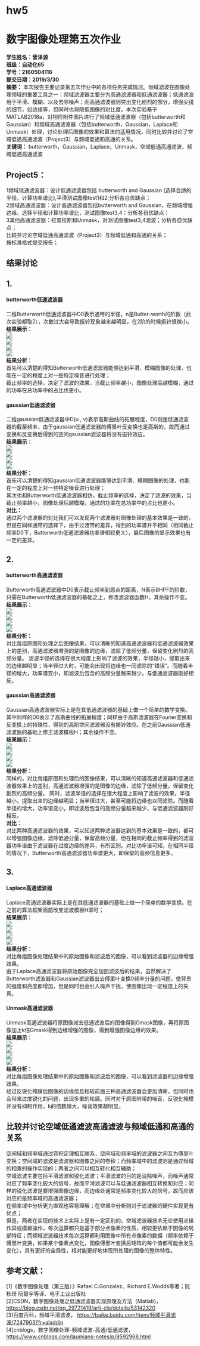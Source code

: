 # hw5
# 数字图像处理第五次作业  
**学生姓名：曾泽源  
班级：自动化65  
学号：2160504116  
提交日期：2019/3/30**  
**摘要：**  本次报告主要记录第五次作业中的各项任务完成情况。频域滤波在图像处理领域的重要工具之一；频域滤波器主要分为高通滤波器和低通滤波器；低通滤波用于平滑、模糊、以及去除噪声；而高通滤波器则突出变化剧烈的部分，增强尖锐的细节，如边缘等，但同时也将降低图像的对比度。本次实验基于MATLAB2018a，对相应附件图片进行了频域低通滤波器（包括butterworth和Gaussian）和频域高通滤波器（包括butterworth，Gaussian，Laplace和Unmask）处理，讨论处理后图像的效果和算法的适用情况，同时比较并讨论了空域低通高通滤波（Project3）与频域低通和高通的关系。  
**关键词：** butterworth，Gaussian，Laplace，Unmask，空域低通高通滤波，频域低通高通滤波 
  
Project5：  
----------------------------------------
1频域低通滤波器：设计低通滤波器包括 butterworth and Gaussian (选择合适的半径，计算功率谱比),平滑测试图像test1和2;分析各自优缺点；  
2频域高通滤波器：设计高通滤波器包括butterworth and Gaussian，在频域增强边缘。选择半径和计算功率谱比，测试图像test3,4：分析各自优缺点；  
3其他高通滤波器：拉普拉斯和Unmask，对测试图像test3,4滤波；分析各自优缺点；  
比较并讨论空域低通高通滤波（Project3）与频域低通和高通的关系；  
按标准格式提交报告；   
  
结果讨论  
----------------------------------------   
  
## 1.  
####  butterworth低通滤波器  
二维Butterworth低通滤波器中D0表示通带的半径，n是Butter-worth的阶数（此次实验都取2），次数过大会导致振铃现象越来越明显，在2阶的时候振铃很微小。  
**结果展示：**  
![](https://github.com/cengzeyuan/hw5/blob/master/2160504116tow/1.1.jpg)   
![](https://github.com/cengzeyuan/hw5/blob/master/2160504116tow/1.2.jpg)   
![](https://github.com/cengzeyuan/hw5/blob/master/2160504116tow/1.3.jpg)   
![](https://github.com/cengzeyuan/hw5/blob/master/2160504116tow/1.4.jpg)   
**结果分析：**  
首先可以清楚的得知Butterworth低通滤波器能够达到平滑、模糊图像的处理，也能在一定的程度上对一些特定噪音进行处理；  
截止频率的选择，决定了滤波的效果，当截止频率越小，图像处理后越模糊，通过的功率在总功率中的占比也更小。  
#### gaussian低通滤波器  
二维gaussian低通滤波器中D(u , v)表示高斯曲线的拓展程度，D0则是低通滤波器的截至频率，由于gaussian低通滤波器的傅里叶反变换也是高斯的，故而通过变换和反变换后得到的空间gaussian滤波器将没有振铃效应。  
**结果展示：**  
![](https://github.com/cengzeyuan/hw5/blob/master/2160504116tow/1.5.jpg)  
![](https://github.com/cengzeyuan/hw5/blob/master/2160504116tow/1.6.jpg)  
![](https://github.com/cengzeyuan/hw5/blob/master/2160504116tow/1.7.jpg)  
![](https://github.com/cengzeyuan/hw5/blob/master/2160504116tow/1.8.jpg)  
**结果分析：**  
首先可以清楚的得知gaussian低通滤波器能够达到平滑、模糊图像的处理，也能在一定的程度上对一些特定噪音进行处理；  
其次也和Butterworth低通滤波器相仿，截止频率的选择，决定了滤波的效果，当截止频率越小，图像处理后越模糊，通过的功率在总功率中的占比也更小。  
**对比：**  
通过两个滤波器的对比我们可以发现两个滤波器对图像处理的基本效果是一致的，但是在同样通带的选择下，由于过渡带的差异，得到的功率谱并不相同（相同截止频率D0下，Butterworth低通滤波器功率谱相较更大），最后图像的显示效果也有一定的差异。 
  
## 2.  
####  butterworth高通滤波器  
Butterworth高通滤波器中D0表示截止频率到原点的距离，N表示BHPF的阶数，只需在Butterworth低通滤波器的基础之上，修改滤波器函数H，其余操作不变。  
**结果展示：**   
![](https://github.com/cengzeyuan/hw5/blob/master/2160504116tow/2.1.jpg)  
![](https://github.com/cengzeyuan/hw5/blob/master/2160504116tow/2.2.jpg)  
![](https://github.com/cengzeyuan/hw5/blob/master/2160504116tow/2.3.jpg)  
![](https://github.com/cengzeyuan/hw5/blob/master/2160504116tow/2.4.jpg)  
**结果分析：**  
对比每组原图和处理之后图像结果，可以清晰的知道高通滤波器和低通滤波器效果上的差别，高通滤波器增强的是图像的边缘，滤除了低频分量，保留变化剧烈的高频分量。
滤波半径的选择在很大程度上影响了滤波的效果，半径越小，提取出来的边缘越明显；当半径过大时，可能会出现将边缘也一同滤除的“错误”。而随着半径的增大，功率谱变小，即滤波后包含的高频分量越来越少，与低通滤波器刚好相反。  
####  gaussian高通滤波器  
Gaussian高通滤波器实际上是在其低通滤波器的基础上做一个简单的数学变换。其中同样的D0表示了高斯曲线的拓展程度；同样由于高斯滤波器在Fourier变换和反变换上的特殊性，得到的高斯空间滤波器没有振铃效应。在之前Gaussian低通滤波器的基础上修正滤波模板H；其余操作不变。  
**结果展示：**  
![](https://github.com/cengzeyuan/hw5/blob/master/2160504116tow/2.5.jpg)  
![](https://github.com/cengzeyuan/hw5/blob/master/2160504116tow/2.6.jpg)  
![](https://github.com/cengzeyuan/hw5/blob/master/2160504116tow/2.7.jpg)  
![](https://github.com/cengzeyuan/hw5/blob/master/2160504116tow/2.8.jpg)  
**结果分析：**  
同样的，对比每组原图和处理后的图像结果，可以清晰的知道高通滤波器和低通滤波器效果上的差别，高通滤波器增强的是图像的边缘，滤除了低频分量，保留变化剧烈的高频分量。
同时，滤波半径的选择在很大程度上影响了滤波的效果，半径越小，提取出来的边缘越明显；当半径过大，甚至可能将边缘也以同滤除。而随着半径的增大，功率谱变小，即滤波后包含的高频分量越来越少，与低通滤波器刚好相反。  
**对比：**  
对比两种高通滤波器的效果，可以知道两种滤波器达到的基本效果是一致的，都可以增强图像边缘，滤除低通分量，保留高频分量，但在相同的截止频率得到的滤波器功率谱由于滤波器在过度边缘的差异，有所区别。对比功率谱可知，在相同半径的情况下，Butterworth高通滤波器功率谱更大，即保留的高频信息更多。  
  
## 3.  
####  Laplace高通滤波器  
Laplace高通滤波器实际上是在其低通滤波器的基础上做一个简单的数学变换。在之前的算法框架面前改变滤波模板H即可；  
**结果展示：**  
![](https://github.com/cengzeyuan/hw5/blob/master/2160504116tow/3.1.jpg)  
![](https://github.com/cengzeyuan/hw5/blob/master/2160504116tow/3.2.jpg)  
![](https://github.com/cengzeyuan/hw5/blob/master/2160504116tow/3.3.jpg)  
![](https://github.com/cengzeyuan/hw5/blob/master/2160504116tow/3.4.jpg)  
**结果分析：**  
对比每组图像处理结果中的原始图像和滤波后的图像，可以看到滤波器的边缘增强效果。   
由于Laplace高通滤波器将原始图像完全加回滤波后的结果，虽然解决了Butterworth滤波器和Gaussian滤波器出去傅里叶变换0频率分量的问题，使背景的强度和亮度都增加，但是同时也会引入噪声干扰，使图像出现一定程度上的失真。  
####  Unmask高通滤波器  
Unmask高通滤波器将原图像减去低通滤波后的图像得到Gmask图像，再将原图像加上k倍Gmask得到边缘增强的图像，得到增强图像边缘的效果。  
**结果展示：**  
![](https://github.com/cengzeyuan/hw5/blob/master/2160504116tow/3.5.jpg)  
![](https://github.com/cengzeyuan/hw5/blob/master/2160504116tow/3.6.jpg)  
![](https://github.com/cengzeyuan/hw5/blob/master/2160504116tow/3.7.jpg)  
![](https://github.com/cengzeyuan/hw5/blob/master/2160504116tow/3.8.jpg)  
**结果分析：**  
对比每组图像处理结果中的原始图像和滤波后的图像，可以看到滤波器的边缘增强效果。   
经过反锐化掩膜后图像的边缘信息相较前面三种高通滤波器会更加清晰，但同时也会带来过度锐化的问题，出现多重的轮廓。同时对于原图附带的噪音，反锐化掩模并没有抑制作用，k的倍数越大，噪音效果越明显。  
## 比较并讨论空域低通滤波高通滤波与频域低通和高通的关系  
空间域和频率域通过卷积定理相互联系，空间域和频率域的滤波器之间互为傅里叶变换；空间域的滤波是滤波器和图像之间的卷积；而频率域中的滤波则是通过频域的相乘的操作实现的；两者之间可以相互转化相互辅助；  
空域滤波主要包括平滑滤波和锐化滤波；平滑滤波的目的是消除噪声，而噪声通常对应了频率变化较大的信号，故而平滑滤波可以与低通滤波器相互转换和对应；同样的锐化滤波是要增强图像边缘，而边缘处通常是频率变化较大的信号，故而应该对应的是频率域的高通滤波器；  
在频率域中分析更为直观也容易理解；在空域中分析则对于滤波器的硬件实现更有优点；  
但是，两者在实现的技术上实际上是有一定区别的。空域滤波器技术无论使用点操作异或模板操作，每次运算都只是基于部分点像素的性质，相较更依赖于图像的局部特征；而频域滤波器技术每次运算都利用图像中所有点像素的数据（频率依赖于傅里叶变换，如果某个像素点变化，图像傅里叶变换后矩阵的每个值都可能会发生变化），具有更好的全局性，相对能更好地体现所处理的图像的整体特性。  
  
参考文献：  
----------------------------------------
[1]《数字图像处理（第三版）》Rafael C.Gonzalez、Richard E.Wodds等著；阮秋琦 阮智宇等译、电子工业出版社  
[2]CSDN，数字图像处理之低通滤波器实现原理及方法（Matlab)，  https://blog.csdn.net/qq_29721419/arti-cle/details/53142320  
[3]百度百科，频域平滑滤波， https://baike.baidu.com/item/频域平滑滤波/7247903?fr=aladdin   
[4]cnblogs，数字图像处理-频域滤波-高通/低通滤波，https://www.cnblogs.com/laumians-notes/p/8592968.html  
